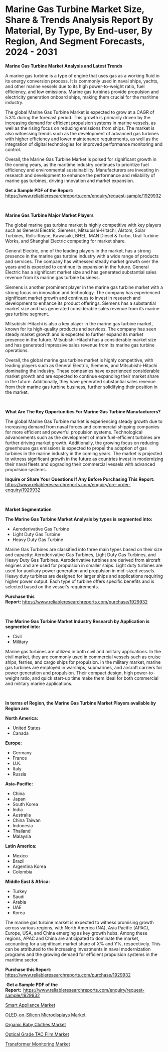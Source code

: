 <p><h1>Marine Gas Turbine Market Size, Share & Trends Analysis Report By Material, By Type, By End-user, By Region, And Segment Forecasts, 2024 - 2031</h1></p><p><strong>Marine Gas Turbine Market Analysis and Latest Trends</strong></p>
<p><p>A marine gas turbine is a type of engine that uses gas as a working fluid in its energy conversion process. It is commonly used in naval ships, yachts, and other marine vessels due to its high power-to-weight ratio, fuel efficiency, and low emissions. Marine gas turbines provide propulsion and electricity generation onboard ships, making them crucial for the maritime industry.</p><p>The global Marine Gas Turbine Market is expected to grow at a CAGR of 5.3% during the forecast period. This growth is primarily driven by the increasing demand for efficient propulsion systems in marine vessels, as well as the rising focus on reducing emissions from ships. The market is also witnessing trends such as the development of advanced gas turbines with higher efficiency and lower maintenance requirements, as well as the integration of digital technologies for improved performance monitoring and control.</p><p>Overall, the Marine Gas Turbine Market is poised for significant growth in the coming years, as the maritime industry continues to prioritize fuel efficiency and environmental sustainability. Manufacturers are investing in research and development to enhance the performance and reliability of marine gas turbines, driving innovation and market expansion.</p></p>
<p><strong>Get a Sample PDF of the Report:&nbsp;</strong> <a href="https://www.reliableresearchreports.com/enquiry/request-sample/1929932">https://www.reliableresearchreports.com/enquiry/request-sample/1929932</a></p>
<p>&nbsp;</p>
<p><strong>Marine Gas Turbine Major Market Players</strong></p>
<p><p>The global marine gas turbine market is highly competitive with key players such as General Electric, Siemens, Mitsubishi-Hitachi, Alstom, Solar Turbines, Rolls-Royce, Kawasaki, BHEL, MAN Diesel & Turbo, Ural Turbine Works, and Shanghai Electric competing for market share. </p><p>General Electric, one of the leading players in the market, has a strong presence in the marine gas turbine industry with a wide range of products and services. The company has witnessed steady market growth over the years and is expected to continue its expansion in the future. General Electric has a significant market size and has generated substantial sales revenue from its marine gas turbine business.</p><p>Siemens is another prominent player in the marine gas turbine market with a strong focus on innovation and technology. The company has experienced significant market growth and continues to invest in research and development to enhance its product offerings. Siemens has a substantial market size and has generated considerable sales revenue from its marine gas turbine segment.</p><p>Mitsubishi-Hitachi is also a key player in the marine gas turbine market, known for its high-quality products and services. The company has seen steady market growth and is expected to further expand its market presence in the future. Mitsubishi-Hitachi has a considerable market size and has generated impressive sales revenue from its marine gas turbine operations.</p><p>Overall, the global marine gas turbine market is highly competitive, with leading players such as General Electric, Siemens, and Mitsubishi-Hitachi dominating the industry. These companies have experienced considerable market growth and are expected to continue expanding their market share in the future. Additionally, they have generated substantial sales revenue from their marine gas turbine business, further solidifying their position in the market.</p></p>
<p>&nbsp;</p>
<p><strong>What Are The Key Opportunities For Marine Gas Turbine Manufacturers?</strong></p>
<p><p>The global Marine Gas Turbine market is experiencing steady growth due to increasing demand from naval forces and commercial shipping companies for more efficient and powerful propulsion systems. Technological advancements such as the development of more fuel-efficient turbines are further driving market growth. Additionally, the growing focus on reducing greenhouse gas emissions is expected to propel the adoption of gas turbines in the marine industry in the coming years. The market is projected to witness significant growth in the future as countries invest in modernizing their naval fleets and upgrading their commercial vessels with advanced propulsion systems.</p></p>
<p><strong>Inquire or Share Your Questions If Any Before Purchasing This Report:</strong> <a href="https://www.reliableresearchreports.com/enquiry/pre-order-enquiry/1929932">https://www.reliableresearchreports.com/enquiry/pre-order-enquiry/1929932</a></p>
<p>&nbsp;</p>
<p><strong>Market Segmentation</strong></p>
<p><strong>The Marine Gas Turbine Market Analysis by types is segmented into:</strong></p>
<p><ul><li>Aeroderivative Gas Turbine</li><li>Light Duty Gas Turbine</li><li>Heavy Duty Gas Turbine</li></ul></p>
<p><p>Marine Gas Turbines are classified into three main types based on their size and capacity: Aeroderivative Gas Turbines, Light Duty Gas Turbines, and Heavy Duty Gas Turbines. Aeroderivative turbines are derived from aircraft engines and are used for propulsion in smaller ships. Light duty turbines are used for auxiliary power generation and propulsion in mid-sized vessels. Heavy duty turbines are designed for larger ships and applications requiring higher power output. Each type of turbine offers specific benefits and is selected based on the vessel's requirements.</p></p>
<p><strong>Purchase this Report:&nbsp;</strong><a href="https://www.reliableresearchreports.com/purchase/1929932">https://www.reliableresearchreports.com/purchase/1929932</a></p>
<p>&nbsp;</p>
<p><strong>The Marine Gas Turbine Market Industry Research by Application is segmented into:</strong></p>
<p><ul><li>Civil</li><li>Military</li></ul></p>
<p><p>Marine gas turbines are utilized in both civil and military applications. In the civil market, they are commonly used in commercial vessels such as cruise ships, ferries, and cargo ships for propulsion. In the military market, marine gas turbines are employed in warships, submarines, and aircraft carriers for power generation and propulsion. Their compact design, high power-to-weight ratio, and quick start-up time make them ideal for both commercial and military marine applications.</p></p>
<p>&nbsp;</p>
<p><strong>In terms of Region, the Marine Gas Turbine Market Players available by Region are:</strong></p>
<p>
    <p> <strong> North America: </strong>
        <ul>
            <li>United States</li>
            <li>Canada</li>
        </ul>
        </p> 
    <p> <strong> Europe: </strong>
        <ul>
            <li>Germany</li>
            <li>France</li>
            <li>U.K.</li>
            <li>Italy</li>
            <li>Russia</li>
        </ul>
        </p> 
    <p> <strong> Asia-Pacific: </strong>
        <ul>
            <li>China</li>
            <li>Japan</li>
            <li>South Korea</li>
            <li>India</li>
            <li>Australia</li>
            <li>China Taiwan</li>
            <li>Indonesia</li>
            <li>Thailand</li>
            <li>Malaysia</li>
        </ul>
        </p> 
    <p> <strong> Latin America: </strong>
        <ul>
            <li>Mexico</li>
            <li>Brazil</li>
            <li>Argentina Korea</li>
            <li>Colombia</li>
        </ul>
        </p> 
    <p> <strong> Middle East & Africa: </strong>
        <ul>
            <li>Turkey</li>
            <li>Saudi</li>
            <li>Arabia</li>
            <li>UAE</li>
            <li>Korea</li>
        </ul>
    </p>
    </p>
<p><p>The marine gas turbine market is expected to witness promising growth across various regions, with North America (NA), Asia Pacific (APAC), Europe, USA, and China emerging as key growth hubs. Among these regions, APAC and China are anticipated to dominate the market, accounting for a significant market share of X% and Y%, respectively. This can be attributed to the increasing investments in naval modernization programs and the growing demand for efficient propulsion systems in the maritime sector.</p></p>
<p><strong>Purchase this Report: </strong><a href="https://www.reliableresearchreports.com/purchase/1929932">https://www.reliableresearchreports.com/purchase/1929932</a></p>
<p>&nbsp;<strong>Get a Sample PDF of the Report:&nbsp;&nbsp;</strong><a href="https://www.reliableresearchreports.com/enquiry/request-sample/1929932">https://www.reliableresearchreports.com/enquiry/request-sample/1929932</a></p>
<p><strong></strong></p>
<p><p><a href="https://github.com/changoleonlaverguenzanoexiste/Market-Research-Report-List-2/blob/main/smart-appliance-market.md">Smart Appliance Market</a></p><p><a href="https://glittery-fuchsia-86a.notion.site/OLED-on-Silicon-Microdisplays-Market-Size-Reflecting-a-Forecast-Till-2031-Market-By-Type-By-Applic-9614321a351640bc9efbefc95dfc8fb5">OLED-on-Silicon Microdisplays Market</a></p><p><a href="https://view.publitas.com/reportprime-1/organic-baby-clothes-market-size-furnishes-valuable-information-encompassing-market-share-market-trends-and-projections-spanning-from-2024-to-2031/">Organic Baby Clothes Market</a></p><p><a href="https://acidic-farm-354.notion.site/Insights-into-Optical-Grade-TAC-Film-Market-Size-Analysing-Market-Share-Trends-and-Growth-from-20-a4a79dde7aef4ee29ecd3b0ff9042d37">Optical Grade TAC Film Market</a></p><p><a href="https://github.com/dimitrishawkinswaynenp91rgz/Market-Research-Report-List-1/blob/main/transformer-monitoring-market.md">Transformer Monitoring Market</a></p></p>